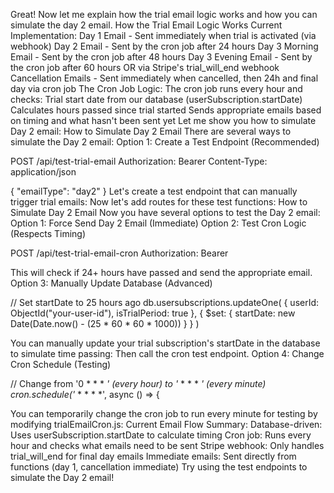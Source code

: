 Great! Now let me explain how the trial email logic works and how you can simulate the day 2 email.
How the Trial Email Logic Works
Current Implementation:
Day 1 Email - Sent immediately when trial is activated (via webhook)
Day 2 Email - Sent by the cron job after 24 hours
Day 3 Morning Email - Sent by the cron job after 48 hours
Day 3 Evening Email - Sent by the cron job after 60 hours OR via Stripe's trial_will_end webhook
Cancellation Emails - Sent immediately when cancelled, then 24h and final day via cron job
The Cron Job Logic:
The cron job runs every hour and checks:
Trial start date from our database (userSubscription.startDate)
Calculates hours passed since trial started
Sends appropriate emails based on timing and what hasn't been sent yet
Let me show you how to simulate Day 2 email:
How to Simulate Day 2 Email
There are several ways to simulate the Day 2 email:
Option 1: Create a Test Endpoint (Recommended)

POST /api/test-trial-email
Authorization: Bearer <your-token>
Content-Type: application/json

{
  "emailType": "day2"
}
Let's create a test endpoint that can manually trigger trial emails:
Now let's add routes for these test functions:
How to Simulate Day 2 Email
Now you have several options to test the Day 2 email:
Option 1: Force Send Day 2 Email (Immediate)
Option 2: Test Cron Logic (Respects Timing)

POST /api/test-trial-email-cron
Authorization: Bearer <your-token>

This will check if 24+ hours have passed and send the appropriate email.
Option 3: Manually Update Database (Advanced)

// Set startDate to 25 hours ago
db.usersubscriptions.updateOne(
  { userId: ObjectId("your-user-id"), isTrialPeriod: true },
  { $set: { startDate: new Date(Date.now() - (25 * 60 * 60 * 1000)) } }
)


You can manually update your trial subscription's startDate in the database to simulate time passing:
Then call the cron test endpoint.
Option 4: Change Cron Schedule (Testing)

// Change from '0 * * * *' (every hour) to '* * * * *' (every minute)
cron.schedule('* * * * *', async () => {


You can temporarily change the cron job to run every minute for testing by modifying trialEmailCron.js:
Current Email Flow Summary:
Database-driven: Uses userSubscription.startDate to calculate timing
Cron job: Runs every hour and checks what emails need to be sent
Stripe webhook: Only handles trial_will_end for final day emails
Immediate emails: Sent directly from functions (day 1, cancellation immediate)
Try using the test endpoints to simulate the Day 2 email!